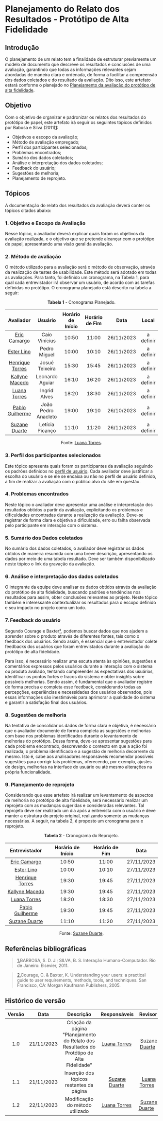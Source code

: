 # Planejamento do Relato dos Resultados - Protótipo de Alta Fidelidade

## Introdução

O planejamento de um relato tem a finalidade de estruturar previamente um modelo de documento que descreve os resultados e conclusões de uma avaliação, garantindo que todas as informações relevantes sejam abordadas de maneira clara e ordenada, de forma a facilitar a compreensão dos dados coletados e do resultado da avaliação. Dito isso, este artefato estará conforme o planejado no [Planejamento da avaliação do protótipo de alta fidelidade](planejamento-avaliacao-prototipo-alta-fidelidade.md).

## Objetivo

Com o objetivo de organizar e padronizar os relatos dos resultados do protótipo de papel, este artefato irá seguir os seguintes tópicos definidos por Babosa e Silva (2011)<a id="anchor_1" href="#REF1">1</a>:

- Objetivos e escopo da avaliação;
- Método de avaliação empregado;
- Perfil dos participantes selecionados;
- Problemas encontrados;
- Sumário dos dados coletados;
- Análise e interpretação dos dados coletados;
- Feedback do usuário;
- Sugestões de melhoria;
- Planejamento de reprojeto.

## Tópicos

A documentação do relato dos resultados da avaliação deverá conter os tópicos citados abaixo:

### 1. Objetivo e Escopo da Avaliação

Nesse tópico, o avaliador deverá explicar quais foram os objetivos da avaliação realizada, e o objetivo que se pretende alcançar com o protótipo de papel, apresentando uma visão geral da avaliação.

### 2. Método de avaliação

O método utilizado para a avaliação será o método de observação, através da realização de testes de usabilidade. Este método será adotado em todas as avaliações. Para tanto, foi definido um cronograma, na Tabela 1, para qual cada entrevistador irá observar um usuário, de acordo com as tarefas definidas no protótipo. O cronograma planejado está descrito na tabela a seguir:

<center>

**Tabela 1** - Cronograma Planejado.

|                    Avaliador                   |    Usuário     | Horário de Início | Horário de Fim |    Data    |   Local   |
| :-------------------------------------------------: | :-----------------: | :---------------: | :------------: | :--------: | :-------: |
|     [Eric Camargo](https://github.com/ericcs10)     |    Caio Vinícius    |       10:50       |     11:00      | 26/11/2023 | a definir |
|     [Ester Lino](https://github.com/esteerlino)     |    Pedro Miguel     |       10:00       |     10:10      | 26/11/2023 | a definir |
| [Henrique Torres](https://github.com/henriqtorresl) |   Josué Teixeira    |       15:30       |     15:45      | 26/11/2023 | a definir |
|   [Kallyne Macedo](https://github.com/kalipassos)   |   Leonardo Aguiar   |       16:10       |     16:20      | 26/11/2023 | a definir |
|   [Luana Torres](https://github.com/luanatorress)   |    Ingrid Alves     |       18:20       |     18:30      | 26/11/2023 | a definir |
|   [Pablo Guilherme](https://github.com/PabloGJBS)   | João Pedro Anacleto |       19:00       |     19:10      | 26/10/2023 | a definir |
|  [Suzane Duarte](https://github.com/suzaneduarte)   |   Letícia Picanço   |       11:10       |     11:20      | 26/11/2023 | a definir |

Fonte: [Luana Torres](https://github.com/luanatorress).

</center>

### 3. Perfil dos participantes selecionados

Este tópico apresenta quais foram os participantes da avaliação seguindo os padrões definidos no [perfil de usuário](../../segunda-entrega/perfil-usuario.md). Cada avaliador deve justificar a escolha do usuário e se ele se encaixa ou não no perfil de usuário definido, a fim de realizar a avaliação com o público alvo do site em questão.

### 4. Problemas encontrados

Neste tópico o avaliador deve apresentar uma análise e interpretação dos resultados obtidos a partir da avaliação, explicitando os problemas e dificuldades encontradas durante a realização da avaliação. Deve-se registrar de forma clara e objetiva a dificuldade, erro ou falha observada pelo participante em interação com o sistema.

### 5. Sumário dos Dados coletados

No sumário dos dados coletados, o avaliador deve registrar os dados obtidos de maneira resumida com uma breve descrição, apresentando os dados por meio de uma tabela resultado. Deve ser também disponibilizado neste tópico o link da gravação da avaliação.

### 6. Análise e interpretação dos dados coletados

O integrante da equipe deve analisar os dados obtidos através da avaliação do protótipo de alta fidelidade, buscando padrões e tendências nos resultados para assim, obter conclusões relevantes ao projeto. Neste tópico também é interessante contextualizar os resultados para o escopo definido e seu impacto no projeto como um todo.

### 7. Feedback do usuário

Segundo Courage e Baxter<a id="anchor_2" href="#REF2">²</a>, podemos buscar dados que nos ajudem a aprender sobre o produto através de diferentes fontes, tais como o feedback dos usuários. Sendo assim, é essencial que o entrevistador colete feedbacks dos usuários que foram entrevistados durante a avaliação do protótipo de alta fidelidade.

Para isso, é necessário realizar uma escuta atenta às opiniões, sugestões e comentários expressos pelos usuários durante a interação com o sistema ou produto avaliado, tentando compreender as expectativas dos usuários, identificar os pontos fortes e fracos do sistema e obter insights sobre possíveis melhorias. Sendo assim, é fundamental que o avaliador registre de forma precisa e completa esse feedback, considerando todas as percepções, experiências e necessidades dos usuários observados, pois essas informações são inestimáveis para aprimorar a qualidade do sistema e garantir a satisfação final dos usuários.

### 8. Sugestões de melhoria

Na tentativa de consolidar os dados de forma clara e objetiva, é necessário que o avaliador documente de forma completa as sugestões e melhorias com base nos problemas identificados durante o levantamento de melhorias do protótipo. Dessa forma, deve-se apresentar sugestões para cada problema encontrado, descrevendo o contexto em que a ação foi realizada, o problema identificado e a sugestão de melhoria decorrente do mesmo. Isto é, cabe aos analisadores responsáveis recomendar possíveis sugestões para corrigir tais problemas, oferecendo, por exemplo, ajustes de design, melhorias na interface do usuário ou até mesmo alterações na própria funcionalidade.

### 9. Planejamento de reprojeto

Considerando que esse artefato irá realizar um levantamento de aspectos de melhoria no protótipo de alta fidelidade, será necessário realizar um reprojeto com as mudanças sugeridas e consideradas relevantes. Tal reprojeto deve ser realizado um dia após a entrevista com o usuário e deve manter a estrutura do projeto original, realizando somente as mudanças necessárias. A seguir, na tabela 2, é proposto um cronograma para o reprojeto.

<center>

**Tabela 2** - Cronograma do Reprojeto.

|                    Entrevistador                    | Horário de Início | Horário de Fim |    Data    |
| :-------------------------------------------------: | :---------------: | :------------: | :--------: |
|     [Eric Camargo](https://github.com/ericcs10)     |       10:50       |     11:00      | 27/11/2023 |
|     [Ester Lino](https://github.com/esteerlino)     |       10:00       |     10:10      | 27/11/2023 |
| [Henrique Torres](https://github.com/henriqtorresl) |       19:30       |     19:45      | 27/11/2023 |
|   [Kallyne Macedo](https://github.com/kalipassos)   |       19:30       |     19:45      | 27/11/2023 |
|   [Luana Torres](https://github.com/luanatorress)   |       18:20       |     18:30      | 27/11/2023 |
|   [Pablo Guilherme](https://github.com/PabloGJBS)   |       19:30       |     19:45      | 27/11/2023 |
|  [Suzane Duarte](https://github.com/suzaneduarte)   |       11:10       |     11:20      | 27/11/2023 |

Fonte: [Suzane Duarte](https://github.com/suzaneduarte).

</center>

## Referências bibliográficas

> <a id="REF1" href="#anchor_1">1.</a>BARBOSA, S. D. J.; SILVA, B. S. Interação Humano-Computador. Rio de Janeiro: Elsevier, 2011.<br>

> <a id="REF2" href="#anchor_2">2.</a>Courage, C. & Baxter, K. Understanding your users: a practical guide to user requirements, methods, tools, and techniques. San Francisco, CA: Morgan Kaufmann Publishers, 2005.<br>

## Histórico de versão

| Versão |    Data    |                                         Descrição                                         |                   Responsáveis                    |                      Revisor                       |
| :----: | :--------: | :---------------------------------------------------------------------------------------: | :-----------------------------------------------: | :------------------------------------------------: |
|  1.0   | 21/11/2023 | Criação da página "Planejamento do Relato dos Resultados do Protótipo de Alta Fidelidade" | [Luana Torres](https://github.com/luanatorress)   |  [Suzane Duarte](https://github.com/suzaneduarte)  |
|  1.1   | 21/11/2023 |                         Inserção dos tópicos restantes da página                          | [Suzane Duarte](https://github.com/suzaneduarte)  |  [Luana Torres](https://github.com/luanatorress)   |
|  1.2   | 22/11/2023 |                         Modificação do método utilizado                     | [Luana Torres](https://github.com/luanatorress)   |  [Suzane Duarte](https://github.com/suzaneduarte)    |